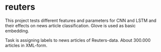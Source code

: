 # reuters

This project tests different features and parameters for CNN and LSTM and their effects on news article classification.
Glove is used as basic embedding.

Task is assigning labels to news articles of Reuters-data. About 300.000 articles in XML-form.



